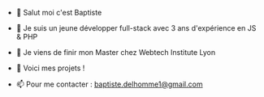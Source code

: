 - 👋 Salut moi c'est Baptiste

- 👀 Je suis un jeune développer full-stack avec 3 ans d'expérience en JS & PHP

- 🌱 Je viens de finir mon Master chez Webtech Institute Lyon

- 💞️ Voici mes projets !

- 📫 Pour me contacter : baptiste.delhomme1@gmail.com

<!---
Baptif/Baptif is a ✨ special ✨ repository because its `README.md` (this file) appears on your GitHub profile.
You can click the Preview link to take a look at your changes.
--->
